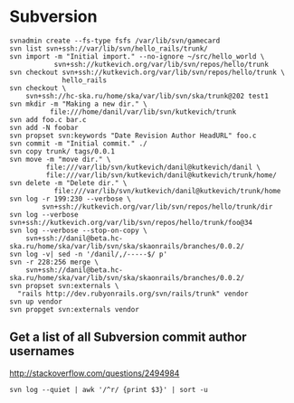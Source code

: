 Subversion
==========

    svnadmin create --fs-type fsfs /var/lib/svn/gamecard
    svn list svn+ssh://var/lib/svn/hello_rails/trunk/
    svn import -m "Initial import." --no-ignore ~/src/hello_world \
               svn+ssh://kutkevich.org/var/lib/svn/repos/hello/trunk
    svn checkout svn+ssh://kutkevich.org/var/lib/svn/repos/hello/trunk \
                 hello_rails
    svn checkout \
        svn+ssh://hc-ska.ru/home/ska/var/lib/svn/ska/trunk@202 test1
    svn mkdir -m "Making a new dir." \
              file:///home/danil/var/lib/svn/kutkevich/trunk
    svn add foo.c bar.c
    svn add -N foobar
    svn propset svn:keywords "Date Revision Author HeadURL" foo.c
    svn commit -m "Initial commit." ./
    svn copy trunk/ tags/0.0.1
    svn move -m "move dir." \
             file:///var/lib/svn/kutkevich/danil@kutkevich/danil \
             file:///var/lib/svn/kutkevich/danil@kutkevich/trunk/home/
    svn delete -m "Delete dir." \
               file:///var/lib/svn/kutkevich/danil@kutkevich/trunk/home
    svn log -r 199:230 --verbose \
            svn+ssh://kutkevich.org/var/lib/svn/repos/hello/trunk/dir
    svn log --verbose svn+ssh://kutkevich.org/var/lib/svn/repos/hello/trunk/foo@34
    svn log --verbose --stop-on-copy \
        svn+ssh://danil@beta.hc-ska.ru/home/ska/var/lib/svn/ska/skaonrails/branches/0.0.2/
    svn log -v| sed -n '/danil/,/-----$/ p'
    svn -r 228:256 merge \
        svn+ssh://danil@beta.hc-ska.ru/home/ska/var/lib/svn/ska/skaonrails/branches/0.0.2/
    svn propset svn:externals \
      "rails http://dev.rubyonrails.org/svn/rails/trunk" vendor
    svn up vendor
    svn propget svn:externals vendor

Get a list of all Subversion commit author usernames
----------------------------------------------------

<http://stackoverflow.com/questions/2494984>

    svn log --quiet | awk '/^r/ {print $3}' | sort -u
